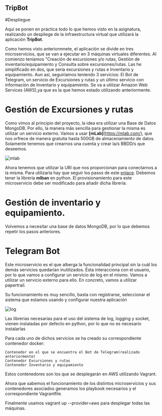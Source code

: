 ## TripBot
#Despliegue

Aquí se ponen en práctica todo lo que hemos visto en la asignatura, realizando un despliege de la infraestructura virtual que utilizará la aplicación **TripBot**.

Como hemos visto anteriormnete, el aplicación se divide en tres microservicios, que se van a ejecutar en 3 máquinas virtuales diferentes. Al comienzo teníamos "Creación de excursiones y/o rutas, Gestión de inventario/equipamiento y Consulta sobre excursiones/rutas. Las he simplificado en dos, que sería excursiones y rutas e Inventario y equipamiento.
Aun así, seguiríamos teniendo 3 servicios: El Bot de Telegram, un servicio de Excursiones y rutas y un último servicio con información de Inventario y equipamiento.
Se va a utilizar Amazon Web Services (AWS),ya que es la que hemos estado utilizando anteriormente.


# Gestión de Excursiones y rutas

Como vimos al principio del proyecto, la idea era utilizar una Base de Datos MongoDB. Por ello, la manera más sencilla para gestionar la misma es utilizar un servicio externo.
Vamos  a usar **[mLab]**(https://mlab.com/), que nos orfrece de manera gratuita hasta 500GB de almacenamiento de datos. Solamente tenemos que crearnos una cuenta y crear la/s BBDD/s que deseemos.

![mlab](http://i1175.photobucket.com/albums/r629/Cesar_Albusac_Jorge/ultimo%20hito/mongo_zpslpxxevzd.png)

Ahora tenemos que utilizar la URI que nos proporcionan para conectarnos a la misma. Para utilizarla hay que seguir los pasos de este [enlace](). 
Debemos tener la librería **mlban** en python. El provisionamiento para este microservicio debe ser modificado para añadir dicha libreria.


# Gestión de inventario y equipamiento.

Volvemos a necesitar una base de datos MongoDB, por lo que debemos repetir los pasos anteriores.


# Telegram Bot 

Este microservicio es el que alberga la funcionalidad principal sin la cuál los demás servicios quedarían inutilizados. Ésta interacciona con el usuario, por lo que vamos a configurar un servicio de log en el mismo. Vamos a utilizar un servicio externo para ello. En concreto, vamos a utilizar papertrail.

Su funcionamiento es muy sencillo, basta con registrarse, seleccionar el sistema que estamos usando y configurar nuestra aplicación

![log](http://i1175.photobucket.com/albums/r629/Cesar_Albusac_Jorge/ultimo%20hito/8223b115-8cbf-41c9-b324-0b69384fab43_zpsv41cdd3i.png)


Las librerias necesarias para el uso del sistema de log, logging y socket, vienen instaladas por defecto en python, por lo que no es necesario instalarlas

Para cada uno de dichos servicios se ha creado su correspondiente contenedor docker:

    Contenedor en el que se encuentra el Bot de Telegram(realizado anteriormente)
    Contenedor Excursiones y rutas
    Contenedor Inventario y equipamiento

Estos contenedores son los que se desplegarán en AWS utilizando Vagrant.

Ahora que sabemos el funcionamiento de los distintos microservicios y sus contenedores asociados generamos los playbook necesarios y el correspondiente Vagrantfile.

Finalmente usamos vagrant up --provider=aws para desplegar todas las máquinas.


